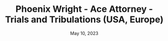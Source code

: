 ---
layout: nds
title: "Phoenix Wright - Ace Attorney - Trials and Tribulations (USA, Europe)"
categories:
 - approved
 - nds
 - universal
 - safe
tags:
- ace attorney
date: May 10, 2023
permalink: /games/ace-attorney-t&t/play/details
publisher: Capcom
id: ace-attorney-t&t
---